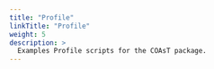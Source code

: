 ```yaml
---
title: "Profile"
linkTitle: "Profile"
weight: 5
description: >
  Examples Profile scripts for the COAsT package.
---
```

